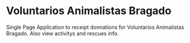 # Voluntarios Animalistas Bragado
Single Page Application to receipt donnations for Voluntarios Animalistas Bragado. Also view activitys and rescues info.

# 
